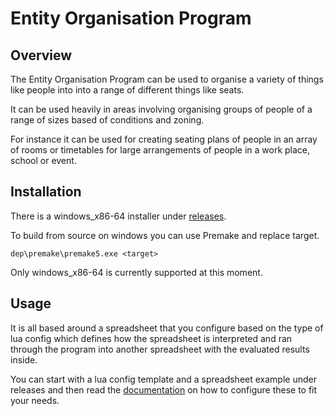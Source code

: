 # Entity Organisation Program

## Overview

The Entity Organisation Program can be used to organise a variety of things like people into into a range of different things like seats.

It can be used heavily in areas involving organising groups of people of a range of sizes based of conditions and zoning.

For instance it can be used for creating seating plans of people in an array of rooms or timetables for large arrangements of people in a work place, school or event.

## Installation

There is a windows_x86-64 installer under [releases](https://github.com/samgeorgedixon/entity_organisation_program/releases).

To build from source on windows you can use Premake and replace target.

```shell
dep\premake\premake5.exe <target>
```

Only windows_x86-64 is currently supported at this moment.

## Usage

It is all based around a spreadsheet that you configure based on the type of lua config which defines how the spreadsheet is interpreted and ran through the program into another spreadsheet with the evaluated results inside.

You can start with a lua config template and a spreadsheet example under releases and then read the [documentation](https://samgeorgedixon.github.io/entity_organisation_program) on how to configure these to fit your needs.
